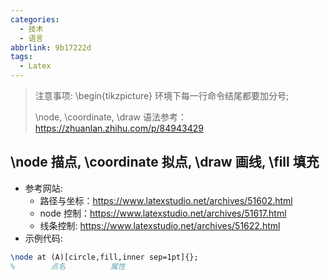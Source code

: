 ```yaml
---
categories:
  - 技术
  - 语言
abbrlink: 9b17222d
tags:
  - Latex
---
```

<!--more-->

> 注意事项: \begin{tikzpicture} 环境下每一行命令结尾都要加分号;
>
> \node, \coordinate, \draw 语法参考：https://zhuanlan.zhihu.com/p/84943429

## \node 描点, \coordinate 拟点, \draw 画线, \fill 填充

- 参考网站: 
  - 路径与坐标：https://www.latexstudio.net/archives/51602.html
  - node 控制：https://www.latexstudio.net/archives/51617.html
  - 线条控制: https://www.latexstudio.net/archives/51622.html
- 示例代码:

``` latex
\node at (A)[circle,fill,inner sep=1pt]{};
%        点名          属性              
```


